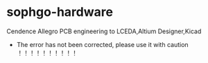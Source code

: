 # sophgo-hardware
Cendence Allegro PCB engineering to LCEDA,Altium Designer,Kicad
- The error has not been corrected, please use it with caution ！！！！！！！！！！
